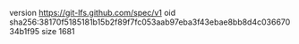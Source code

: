 version https://git-lfs.github.com/spec/v1
oid sha256:38170f5185181b15b2f89f7fc053aab97eba3f43ebae8bb8d4c03667034b1f95
size 1681
